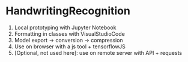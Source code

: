 # HandwritingRecognition

1. Local prototyping with Jupyter Notebook
2. Formatting in classes with VisualStudioCode
3. Model export -> conversion -> compression
4. Use on browser with a js tool + tensorflowJS
5. [Optional, not used here]: use on remote server with API + requests

